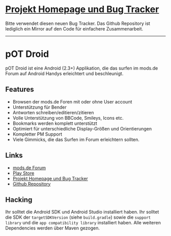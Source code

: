 # [Projekt Homepage und Bug Tracker](http://projects.oelerich.org/projects/pot-droid)

Bitte verwendet diesen neuen Bug Tracker. Das Github Repository ist lediglich ein Mirror
auf den Code für einfachere Zusammenarbeit.

-----------

# pOT Droid

pOT Droid ist eine Android (2.3+) Applikation, die das surfen im mods.de Forum
auf Android Handys erleichtert und beschleunigt.

## Features

* Browsen der mods.de Foren mit oder ohne User account
* Unterstützung für Bender
* Antworten schreiben/editieren/zitieren
* Volle Unterstützung von BBCode, Smileys, Icons etc.
* Bookmarks werden komplett unterstützt
* Optimiert für unterschiedliche Display-Größen und Orientierungen
* Kompletter PM Support
* Viele Gimmicks, die das Surfen im Forum erleichtern sollten.

## Links

* [mods.de Forum](http://forum.mods.de/bb/)
* [Play Store](https://play.google.com/store/apps/details?id=com.mde.potdroid)
* [Projekt Homepage und Bug Tracker](http://projects.oelerich.org/projects/pot-droid)
* [Github Repository](http://github.com/janoliver/pOT-Droid)

## Hacking

Ihr solltet die Android SDK und Android Studio installiert haben. Ihr solltet die SDK der
`targetSDKVersion` (siehe `build.gradle`) sowie die `support library` und die `app compatibility
library` installiert haben. Alle weiteren Dependencies werden über Maven gezogen.

